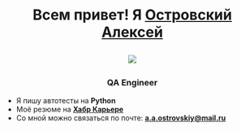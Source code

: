 <h1 align="center">Всем привет! Я <a href=
"https://ostrovskiyaa.github.io/CV/cv" target="_blank">Островский Алексей</a>

![](https://github.com/blackcater/blackcater/raw/main/images/Hi.gif) 
<h3 align="center"> QA Engineer </h3>

- Я пишу автотесты на **Python**
- Моё резюме на [**Хабр Карьере**](https://career.habr.com/alexeyostrovskiy)
- Со мной можно связаться по почте: **<a.a.ostrovskiy@mail.ru>**
